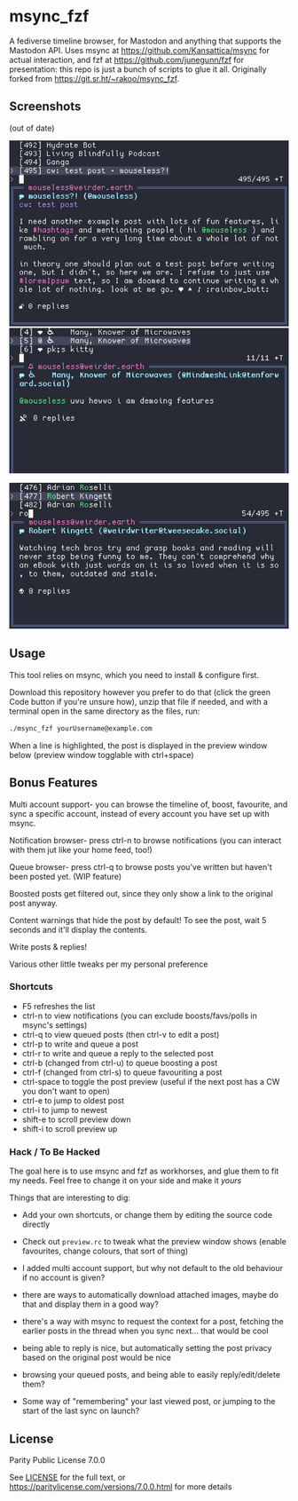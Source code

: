 # msync_fzf

A fediverse timeline browser, for Mastodon and anything that supports the Mastodon API. Uses msync at <https://github.com/Kansattica/msync> for actual interaction, and fzf at <https://github.com/junegunn/fzf> for presentation: this repo is just a bunch of scripts to glue it all. Originally forked from <https://git.sr.ht/~rakoo/msync_fzf>.

## Screenshots
(out of date)

![viewing the home timeline, with highlighted mentions and hashtags](./example.png)
![viewing the notifications list](./notifications.png)

![demonstration of timeline search, showing a post from Robert Kingett about tech bros and ebooks](./filtered.png)

## Usage

This tool relies on msync, which you need to install & configure first.

Download this repository however you prefer to do that (click the green Code button if you're unsure how), unzip that file if needed, and with a terminal open in the same directory as the files, run:

```sh
./msync_fzf yourUsername@example.com
```

When a line is highlighted, the post is displayed in the preview window below (preview window togglable with ctrl+space)

## Bonus Features

Multi account support- you can browse the timeline of, boost, favourite, and sync a specific account, instead of every account you have set up with msync.

Notification browser- press ctrl-n to browse notifications (you can interact with them jut like your home feed, too!)

Queue browser- press ctrl-q to browse posts you've written but haven't been posted yet. (WIP feature)

Boosted posts get filtered out, since they only show a link to the original post anyway.

Content warnings that hide the post by default! To see the post, wait 5 seconds and it'll display the contents. 

Write posts & replies!

Various other little tweaks per my personal preference

### Shortcuts

- F5 refreshes the list
- ctrl-n to view notifications (you can exclude boosts/favs/polls in msync's settings)
- ctrl-q to view queued posts (then ctrl-v to edit a post) 
- ctrl-p to write and queue a post
- ctrl-r to write and queue a reply to the selected post
- ctrl-b (changed from ctrl-u) to queue boosting a post
- ctrl-f (changed from ctrl-s) to queue favouriting a post
- ctrl-space to toggle the post preview (useful if the next post has a CW you don't want to open)
- ctrl-e to jump to oldest post
- ctrl-i to jump to newest
- shift-e to scroll preview down
- shift-i to scroll preview up

### Hack / To Be Hacked

The goal here is to use msync and fzf as workhorses, and glue them to fit my needs. Feel free to change it on your side and make it *yours*

Things that are interesting to dig:

- Add your own shortcuts, or change them by editing the source code directly

- Check out `preview.rc` to tweak what the preview window shows (enable favourites, change colours, that sort of thing)

- I added multi account support, but why not default to the old behaviour if no account is given?

- there are ways to automatically download attached images, maybe do that and display them in a good way?

- there's a way with msync to request the context for a post, fetching the earlier posts in the thread when you sync next... that would be cool

- being able to reply is nice, but automatically setting the post privacy based on the original post would be nice

- browsing your queued posts, and being able to easily reply/edit/delete them?

- Some way of "remembering" your last viewed post, or jumping to the start of the last sync on launch?

## License

Parity Public License 7.0.0

See [LICENSE](./LICENSE) for the full text, or <https://paritylicense.com/versions/7.0.0.html> for more details
